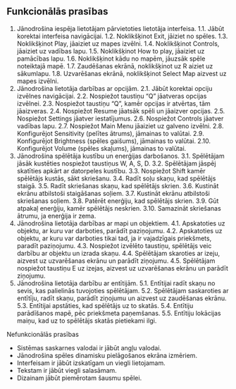 ## Funkcionālās prasības
1. Jānodrošina iespēja lietotājam pārvietoties lietotāja interfeisa.
   1.1. Jābūt korektai interfeisa navigācijai.
   1.2. Noklikšķinot Exit, jāiziet no spēles.
   1.3. Noklikšķinot Play, jāaiziet uz mapes izvēlni.
   1.4. Noklikšķinot Controls, jāaiziet uz vadības lapu.
   1.5. Noklikšķinot How to play, jāaiziet uz pamācības lapu.
   1.6. Noklikšķinot kādu no mapēm, jāuzsāk spēle noteiktajā mapē.
   1.7. Zaudēšanas ekrānā, noklikšķinot uz R aiziet uz sākumlapu.
   1.8. Uzvarēšanas ekrānā, noklikšķinot Select Map aizvest uz mapes izvēlni.
2. Jānodrošina lietotāja darbības ar opcijām.
   2.1. Jābūt korektai opciju izvēlnes navigācijai.
   2.2. Nospiežot taustiņu “Q” jāatveras opcijas izvēlnei.
   2.3. Nospiežot taustiņu “Q”, kamēr opcijas ir atvērtas, tām jāaizveras.
   2.4. Nospiežot Resume jāatsāk spēli un jāaizver opcijas.
   2.5. Nospiežot Settings jāatver iestatījumus.
   2.6. Nospiežot Controls jāatver vadības lapu.
   2.7. Nospiežot Main Menu jāaiziet uz galveno izvēlni.
   2.8. Konfigurējot Sensitivity (pelītes ātrums), jāmainas to valūtai.
   2.9. Konfigurējot Brightness (spēles gaišums), jāmainas to valūtai.
   2.10. Konfigurējot Volume (spēles skaļums), jāmainas to valūtai.
3. Jānodrošina spēlētāja kustību un enerģijas darbošanos.
   3.1. Spēlētājam jāsāk kustēties nospiežot taustiņus W, A, S, D.
   3.2. Spēlētājam jāspēj skatīties apkārt ar datorpeles kustību.
   3.3. Nospiežot Shift kamēr spēlētājs kustās, sākt skriešanu.
   3.4. Radīt soļu skaņu, kad spēlētājs staigā.
   3.5. Radīt skriešanas skaņu, kad spēlētājs skrien.
   3.6. Kustināt ekrānu atbilstoši staigāšanas soļiem.
   3.7. Kustināt ekrānu atbilstoši skriešanas soļiem.
   3.8. Patērēt enerģiju, kad spēlētājs skrien.
   3.9. Gūt atpakaļ enerģiju, kamēr spēlētājs neskrien.
   3.10. Samazināt skriešanas ātrumu, ja enerģija ir zema.
4. Jānodrošina lietotāja darbības ar mapi un objektiem.
   4.1. Apskatoties uz objektu, ar kuru var darboties, parādīt paziņojumu.
   4.2. Apskatoties uz objektu, ar kuru var darboties tikai tad, ja ir vajadzīgais priekšmets,
paradīt paziņojumu.
   4.3. Nospiežot izvēlēto taustiņu, spēlētājs veic darbību ar objektu un izrada skaņu.
   4.4. Spēlētājam skaroties ar izeju, aizvest uz uzvarēšanas ekrānu un parādīt
ziņojumu.
   4.5. Spēlētājam nospiežot taustiņu E uz izejas, aizvest uz uzvarēšanas ekrānu un
parādīt ziņojumu.
5. Jānodrošina lietotāja darbību ar entītijām.
   5.1. Entītijai radīt skaņu no sevis, kas palielinās tuvojoties spēlētājam.
   5.2. Spēlētājam saskaroties ar entītīju, radīt skaņu, parādīt ziņojumu un aizvest uz
zaudēšanas ekrānu.
   5.3. Entītijai apstāties, kad spēlētājs uz to skatās.
   5.4. Entītiju parādīšanos mapē, pēc priekšmeta paņemšanas.
   5.5. Entītiju lokācijas maiņu, kad uz to spēlētājs skatās pietiekami ilgi.

Nefunkcionālās prasības
 * Sistēmas saskarnes valodai ir jābūt angļu valodai.
 * Jānodrošina spēles dinamisku pielāgošanos ekrāna izmēriem.
 * Interfeisam ir jābūt izskatīgam un viegli lietojamam.
 * Tekstam ir jābūt viegli salasāmam.
 * Dizainam jābūt piemērotam šausmu spēlei.
